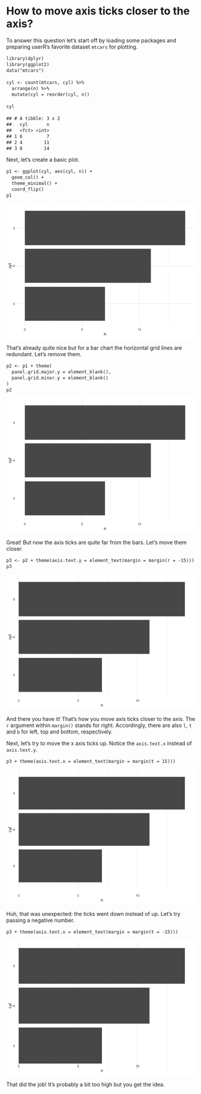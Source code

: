 How to move axis ticks closer to the axis?
==========================================

To answer this question let’s start off by loading some packages and
preparing userR’s favorite dataset `mtcars` for plotting.

    library(dplyr)
    library(ggplot2)
    data("mtcars")

    cyl <- count(mtcars, cyl) %>%
      arrange(n) %>%
      mutate(cyl = reorder(cyl, n))

    cyl

    ## # A tibble: 3 x 2
    ##   cyl       n
    ##   <fct> <int>
    ## 1 6         7
    ## 2 4        11
    ## 3 8        14

Next, let’s create a basic plot.

    p1 <- ggplot(cyl, aes(cyl, n)) +
      geom_col() +
      theme_minimal() +
      coord_flip()
    p1

![](README_files/figure-markdown_strict/unnamed-chunk-2-1.png)

That’s already quite nice but for a bar chart the horizontal grid lines
are redundant. Let’s remove them.

    p2 <- p1 + theme(
      panel.grid.major.y = element_blank(),
      panel.grid.minor.y = element_blank()
    )
    p2

![](README_files/figure-markdown_strict/unnamed-chunk-3-1.png)

Great! But now the axis ticks are quite far from the bars. Let’s move
them closer.

    p3 <- p2 + theme(axis.text.y = element_text(margin = margin(r = -15)))
    p3

![](README_files/figure-markdown_strict/unnamed-chunk-4-1.png)

And there you have it! That’s how you move axis ticks closer to the
axis. The `r` argument within `margin()` stands for right. Accordingly,
there are also `l`, `t` and `b` for left, top and bottom, respectively.

Next, let’s try to move the x axis ticks up. Notice the `axis.text.x`
instead of `axis.text.y`.

    p3 + theme(axis.text.x = element_text(margin = margin(t = 15)))

![](README_files/figure-markdown_strict/unnamed-chunk-5-1.png)

Huh, that was unexpected: the ticks went down instead of up. Let’s try
passing a negative number.

    p3 + theme(axis.text.x = element_text(margin = margin(t = -15)))

![](README_files/figure-markdown_strict/unnamed-chunk-6-1.png)

That did the job! It’s probably a bit too high but you get the idea.
